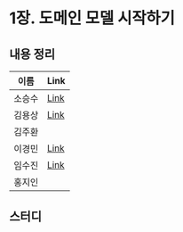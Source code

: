 # 1장. 도메인 모델 시작하기

## 내용 정리

|  이름   | Link  |
|:-----:|:------|
|  소승수  |  [Link](https://voidmelody.tistory.com/184)    |
|  김용상  |  [Link](https://sturdy-rainstorm-a1c.notion.site/DDD-1-4307fe8baf27472ebe80f3ac7aa8ec39?pvs=4)     | 
|  김주환  |       |
|  이경민  |  [Link](https://velog.io/@tidavid1/DDD-START-1%EC%9E%A5-%EB%8F%84%EB%A9%94%EC%9D%B8-%EB%AA%A8%EB%8D%B8-%EC%8B%9C%EC%9E%91%ED%95%98%EA%B8%B0)     |
|  임수진  |  [Link](https://blog.naver.com/sjlim1999/223273492386)     |
|  홍지인  |       |

## 스터디
> 
